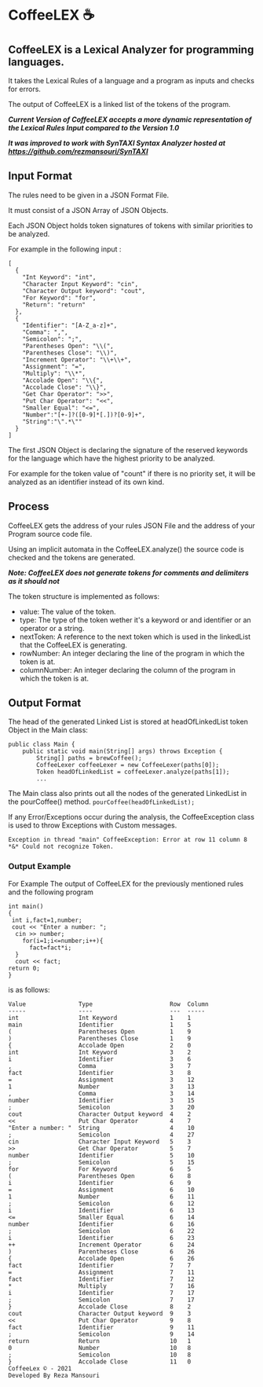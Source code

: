 # CoffeeLEX ☕
## CoffeeLEX is a Lexical Analyzer for programming languages.
It takes the Lexical Rules of a language and a program as inputs and checks for errors.

The output of CoffeeLEX is a linked list of the tokens of the program.


***Current Version of CoffeeLEX accepts a more dynamic representation of the Lexical Rules Input compared to the Version 1.0***

***It was improved to work with SynTAXI Syntax Analyzer hosted at https://github.com/rezmansouri/SynTAXI***

## Input Format

The rules need to be given in a JSON Format File.

It must consist of a JSON Array of JSON Objects.

Each JSON Object  holds token signatures of tokens with similar priorities to be analyzed.

For example in the following input :

```
[
  {
    "Int Keyword": "int",
    "Character Input Keyword": "cin",
    "Character Output keyword": "cout",
    "For Keyword": "for",
    "Return": "return"
  },
  {
    "Identifier": "[A-Z_a-z]+",
    "Comma": ",",
    "Semicolon": ";",
    "Parentheses Open": "\\(",
    "Parentheses Close": "\\)",
    "Increment Operator": "\\+\\+",
    "Assignment": "=",
    "Multiply": "\\*",
    "Accolade Open": "\\{",
    "Accolade Close": "\\}",
    "Get Char Operator": ">>",
    "Put Char Operator": "<<",
    "Smaller Equal": "<=",
    "Number":"[+-]?([0-9]*[.])?[0-9]+",
    "String":"\".*\""
  }
]
```

The first JSON Object is declaring the signature of the reserved keywords for the language which have the highest priority to be analyzed.

For example for the token value of "count" if there is no priority set, it will be analyzed as an identifier instead of its own kind.
## Process

CoffeeLEX gets the address of your rules JSON File and the address of your Program source code file.

Using an implicit automata in the CoffeeLEX.analyze() the source code is checked and the tokens are generated.

***Note: CoffeeLEX does not generate tokens for comments and delimiters as it should not***

The token structure is implemented as follows:

* value:         The value of the token.
* type:          The type of the token wether it's a keyword or and identifier or an operator or a string.
* nextToken:     A reference to the next token which is used in the linkedList that the CoffeeLEX is generating.
* rowNumber:     An integer declaring the line of the program in which the token is at.
* columnNumber:  An integer declaring the column of the program in which the token is at.

## Output Format

The head of the generated Linked List is stored at headOfLinkedList token Object in the Main class:

```
public class Main {
    public static void main(String[] args) throws Exception {
        String[] paths = brewCoffee();
        CoffeeLexer coffeeLexer = new CoffeeLexer(paths[0]);
        Token headOfLinkedList = coffeeLexer.analyze(paths[1]);
        ...
```
The Main class also prints out all the nodes of the generated LinkedList in the pourCoffee() method.
`
 pourCoffee(headOfLinkedList);
`

If any Error/Exceptions occur during the analysis, the CoffeeException class is used to throw Exceptions with Custom messages.

`
Exception in thread "main" CoffeeException: Error at row 11 column 8	*&*
Could not recognize Token.
`

### Output Example

For Example The output of CoffeeLEX for the previously mentioned rules and the following program
```
int main()
{
 int i,fact=1,number;
 cout << "Enter a number: ";
  cin >> number;
    for(i=1;i<=number;i++){
      fact=fact*i;
  }
  cout << fact;
return 0;
}
```
is as follows:
```
Value               Type                      Row  Column  
-----               ----                      ---  -----   
int                 Int Keyword               1    1       
main                Identifier                1    5       
(                   Parentheses Open          1    9       
)                   Parentheses Close         1    9       
{                   Accolade Open             2    0       
int                 Int Keyword               3    2       
i                   Identifier                3    6       
,                   Comma                     3    7       
fact                Identifier                3    8       
=                   Assignment                3    12      
1                   Number                    3    13      
,                   Comma                     3    14      
number              Identifier                3    15      
;                   Semicolon                 3    20      
cout                Character Output keyword  4    2       
<<                  Put Char Operator         4    7       
"Enter a number: "  String                    4    10      
;                   Semicolon                 4    27      
cin                 Character Input Keyword   5    3       
>>                  Get Char Operator         5    7       
number              Identifier                5    10      
;                   Semicolon                 5    15      
for                 For Keyword               6    5       
(                   Parentheses Open          6    8       
i                   Identifier                6    9       
=                   Assignment                6    10      
1                   Number                    6    11      
;                   Semicolon                 6    12      
i                   Identifier                6    13      
<=                  Smaller Equal             6    14      
number              Identifier                6    16      
;                   Semicolon                 6    22      
i                   Identifier                6    23      
++                  Increment Operator        6    24      
)                   Parentheses Close         6    26      
{                   Accolade Open             6    26      
fact                Identifier                7    7       
=                   Assignment                7    11      
fact                Identifier                7    12      
*                   Multiply                  7    16      
i                   Identifier                7    17      
;                   Semicolon                 7    17      
}                   Accolade Close            8    2       
cout                Character Output keyword  9    3       
<<                  Put Char Operator         9    8       
fact                Identifier                9    11      
;                   Semicolon                 9    14      
return              Return                    10   1       
0                   Number                    10   8       
;                   Semicolon                 10   8       
}                   Accolade Close            11   0       
CoffeeLex © - 2021
Developed By Reza Mansouri
```
